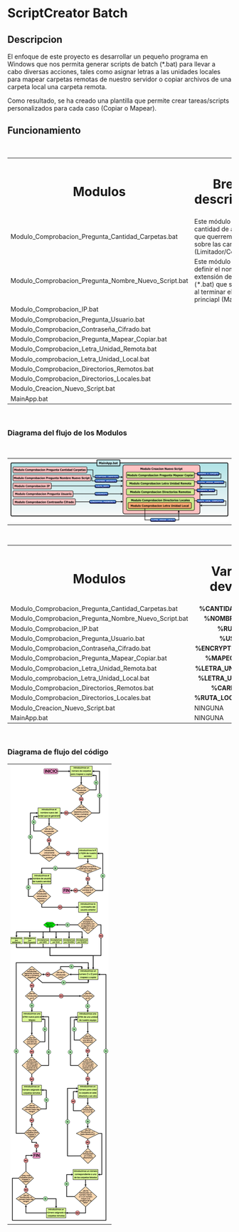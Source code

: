 # ScriptCreator Batch
## Descripcion

<p> El enfoque de este proyecto es desarrollar un pequeño programa en Windows que nos permita generar scripts de batch (*.bat) para llevar a cabo diversas acciones, tales como asignar letras a las unidades locales para mapear carpetas remotas de nuestro servidor o copiar archivos de una carpeta local una carpeta remota. </p>

<p> Como resultado, se ha creado una plantilla que permite crear tareas/scripts personalizados para cada caso (Copiar o Mapear). </p>

## Funcionamiento

<br>

<table align="center">
  <tr align="center">
    <td><b><h1> Modulos </h1></b></td>
    <td><b><h1> Breve descripción </h1></b></td>
  </tr>
  
  <tr>
    <td> Modulo_Comprobacion_Pregunta_Cantidad_Carpetas.bat </td>
    <td> Este módulo define la cantidad de acciones que querremos hacer sobre las carpetas (Limitador/Contador). </td>
  </tr>
  
  <tr>
    <td> Modulo_Comprobacion_Pregunta_Nombre_Nuevo_Script.bat </td>
    <td> Este módulo sirve para definir el nombre y la extensión del script (*.bat) que se generará al terminar el script princiapl (MainApp). </td>
  </tr>
  
  <tr>
    <td> Modulo_Comprobacion_IP.bat </td>
    <td></td>
  </tr>
 
  <tr>
    <td> Modulo_Comprobacion_Pregunta_Usuario.bat </td>
    <td align="center"><b>  </b></td>
  </tr>
  
  <tr>
    <td> Modulo_Comprobacion_Contraseña_Cifrado.bat </td>
    <td align="center"><b>  </b></td>
  </tr>
  
  <tr>
    <td> Modulo_Comprobacion_Pregunta_Mapear_Copiar.bat </td>
    <td align="center"><b>  </b></td>
  </tr>
  
  <tr>
    <td> Modulo_Comprobacion_Letra_Unidad_Remota.bat </td>
    <td align="center"><b>  </b></td>
  </tr>
  
  <tr>
    <td> Modulo_comprobacion_Letra_Unidad_Local.bat </td>
    <td align="center"><b>  </b></td>
  </tr>
  
  <tr>
    <td> Modulo_Comprobacion_Directorios_Remotos.bat </td>
    <td align="center"><b>  </b></td>
  </tr>
  
  <tr>
    <td> Modulo_Comprobacion_Directorios_Locales.bat </td>
    <td align="center"><b>  </b></td>
  </tr>
  
  <tr>
    <td> Modulo_Creacion_Nuevo_Script.bat </td>
    <td></td>
  </tr>
  
  <tr>
    <td> MainApp.bat </td>
    <td></td>
  </tr>
</table>

<br>

### Diagrama del flujo de los Modulos

 <br>

 <table>
   <tr>
     <td><img src="Recursos/Diagramas/Diagrama_Flujo_ModulosV3.png"/></td>
   </tr>
 </table>
 
 <br>
 
 <table align="center">
  <tr align="center">
    <td><b><h1> Modulos </h1></b></td>
    <td><b><h1> Variables devueltas </h1></b></td>
  </tr>
  
  <tr>
    <td> Modulo_Comprobacion_Pregunta_Cantidad_Carpetas.bat </td>
    <td align="center"><b> %CANTIDAD_CARPETAS% </b></td>
  </tr>
  
  <tr>
    <td> Modulo_Comprobacion_Pregunta_Nombre_Nuevo_Script.bat </td>
    <td align="center"><b> %NOMBRE_ARCHIVO% </b></td>
  </tr>
  
  <tr>
    <td> Modulo_Comprobacion_IP.bat </td>
    <td align="center"><b> %RUTA_RED% </b></td>
  </tr>
 
  <tr>
    <td> Modulo_Comprobacion_Pregunta_Usuario.bat </td>
    <td align="center"><b> %USUARIO% </b></td>
  </tr>
  
  <tr>
    <td> Modulo_Comprobacion_Contraseña_Cifrado.bat </td>
    <td align="center"><b> %ENCRYPTED_PASSWORD% </b></td>
  </tr>
  
  <tr>
    <td> Modulo_Comprobacion_Pregunta_Mapear_Copiar.bat </td>
    <td align="center"><b> %MAPEO_O_COPIAR% </b></td>
  </tr>
  
  <tr>
    <td> Modulo_Comprobacion_Letra_Unidad_Remota.bat </td>
    <td align="center"><b> %LETRA_UNIDAD_REMOTA% </b></td>
  </tr>
  
  <tr>
    <td> Modulo_comprobacion_Letra_Unidad_Local.bat </td>
    <td align="center"><b> %LETRA_UNIDAD_LOCAL% </b></td>
  </tr>
  
  <tr>
    <td> Modulo_Comprobacion_Directorios_Remotos.bat </td>
    <td align="center"><b> %CARPETA_RED% </b></td>
  </tr>
  
  <tr>
    <td> Modulo_Comprobacion_Directorios_Locales.bat </td>
    <td align="center"><b> %RUTA_LOCAL_COMPLETA% </b></td>
  </tr>
  
  <tr>
    <td> Modulo_Creacion_Nuevo_Script.bat </td>
    <td> NINGUNA </td>
  </tr>
  
  <tr>
    <td> MainApp.bat </td>
    <td> NINGUNA </td>
  </tr>
</table>

<br>

### Diagrama de flujo del código

  <table>
    <tr>
      <td><img src="Recursos/Diagramas/DiagramaDeFlujoV2.png"/></td>
    </tr>
  </table>
  
  <br>
